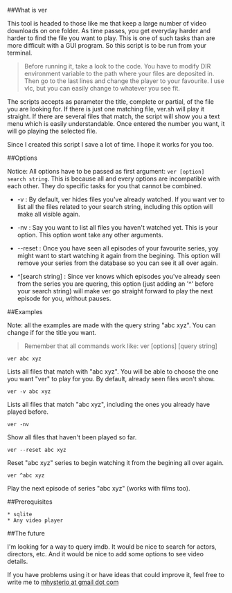 ##What is ver

This tool is headed to those like me that keep a large number of video downloads on one folder. As time passes, you get everyday harder and harder to find the file you want to play. This is one of such tasks than are more difficult with a GUI program. So this script is to be run from your terminal.

>Before running it, take a look to the code. You have to modify DIR environment variable to the path where your files are deposited in. Then go to the last lines and change the player to your favourite. I use vlc, but you can easily change to whatever you see fit.

The scripts accepts as parameter the title, complete or partial, of the file you are looking for. If there is just one matching file, ver.sh will play it straight. If there are several files that match, the script will show you a text menu which is easily understandable. Once entered the number you want, it will go playing the selected file.

Since I created this script I save a lot of time. I hope it works for you too.

##Options

Notice: All options have to be passed as first argument: `ver [option] search string`. This is because all and every options are incompatible with each other. They do specific tasks for you that cannot be combined.

* -v : By default, ver hides files you've already watched. If you want ver to list all the files related to your search string, including this option will make all visible again.

* -nv : Say you want to list all files you haven't watched yet. This is your option. This option wont take any other arguments.

* --reset : Once you have seen all episodes of your favourite series, yoy might want to start watching it again from the begining. This option will remove your series from the database so you can see it all over again.

* ^[search string] : Since ver knows which episodes you've already seen from the series you are quering, this option (just adding an '^' before your search string) will make ver go straight forward to play the next episode for you, without pauses.

##Examples

Note: all the examples are made with the query string "abc xyz". You can change if for the title you want.

>Remember that all commands work like: ver \[options\] \[query string\]

`ver abc xyz`

Lists all files that match with "abc xyz". You will be able to choose the one you want "ver" to play for you. By default, already seen files won't show.


`ver -v abc xyz`

Lists all files that match "abc xyz", including the ones you already have played before.


`ver -nv`

Show all files that haven't been played so far.


`ver --reset abc xyz`

Reset "abc xyz" series to begin watching it from the begining all over again.


`ver ^abc xyz`

Play the next episode of series "abc xyz" (works with films too).

##Prerequisites

	* sqlite
	* Any video player

##The future

I'm looking for a way to query imdb. It would be nice to search for actors, directors, etc. And it would be nice to add some options to see video details.

If you have problems using it or have ideas that could improve it, feel free to write me to <a href="mailto:mhysterio@gmail.com">mhysterio at gmail dot com</a>

